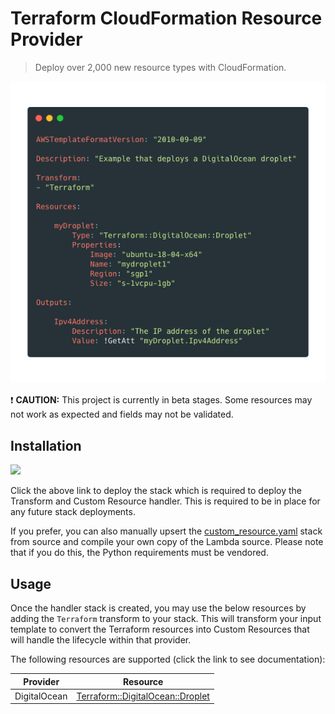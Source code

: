 # Terraform CloudFormation Resource Provider

> Deploy over 2,000 new resource types with CloudFormation.

![Screenshot](assets/screen1.png)

:exclamation: **CAUTION:** This project is currently in beta stages. Some resources may not work as expected and fields may not be validated.


## Installation

<a href="https://console.aws.amazon.com/cloudformation/home?#/stacks/new?&templateURL=https://s3.amazonaws.com/ianmckay-ap-southeast-2/terraform/custom_resource.yaml" target="_blank"><img src="https://s3.amazonaws.com/cloudformation-examples/cloudformation-launch-stack.png"></a>

Click the above link to deploy the stack which is required to deploy the Transform and Custom Resource handler. This is required to be in place for any future stack deployments.

If you prefer, you can also manually upsert the [custom_resource.yaml](custom_resource.yaml) stack from source and compile your own copy of the Lambda source. Please note that if you do this, the Python requirements must be vendored.


## Usage

Once the handler stack is created, you may use the below resources by adding the `Terraform` transform to your stack. This will transform your input template to convert the Terraform resources into Custom Resources that will handle the lifecycle within that provider.

The following resources are supported (click the link to see documentation):

Provider | Resource
-------- | --------
DigitalOcean | [Terraform::DigitalOcean::Droplet](docs/providers/digitalocean/droplet.md)
